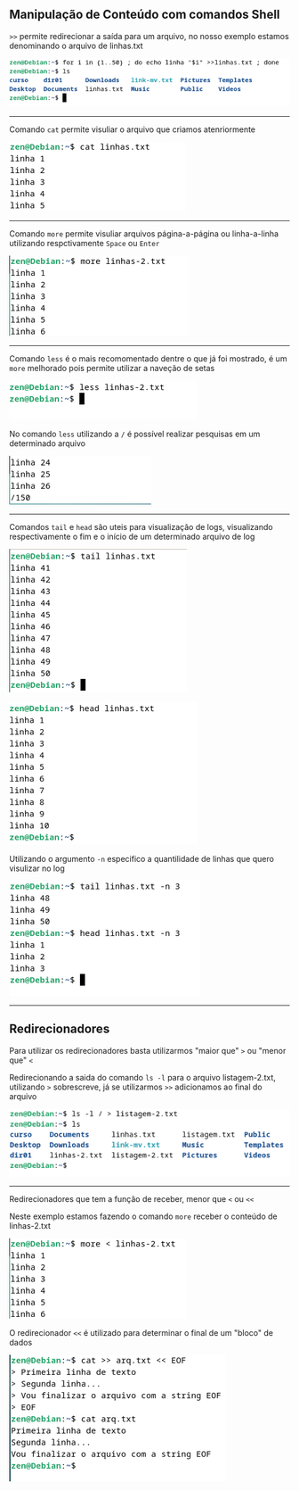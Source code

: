 ## Manipulação de Conteúdo com comandos Shell

`>>` permite redirecionar a saída para um arquivo, no nosso exemplo estamos denominando o arquivo de linhas.txt

![>>](img/topico03/01.png)


--------------

Comando `cat` permite visuliar o arquivo que criamos atenriormente

![cat](img/topico03/02.png)

--------------

Comando `more` permite visuliar arquivos página-a-página ou linha-a-linha utilizando respctivamente `Space` ou `Enter`

![more](img/topico03/03.png)

--------------

Comando `less` é o mais recomomentado dentre o que já foi mostrado, é um `more` melhorado pois permite utilizar a naveção de setas

![less](img/topico03/04.png)

No comando `less` utilizando a `/` é possível realizar pesquisas em um determinado arquivo

![less](img/topico03/05.png)


--------------

Comandos `tail` e `head` são uteis para visualização de logs, visualizando respectivamente o fim e o início de um determinado arquivo de log

![tail-e-head](img/topico03/07.png)

![tail-e-head](img/topico03/06.png)

Utilizando o argumento `-n` especifico a quantilidade de linhas que quero visulizar no log

![tail-e-head](img/topico03/09.png)

--------------

## Redirecionadores

Para utilizar os redirecionadores basta utilizarmos "maior que" `>` ou "menor que" `<`

Redirecionando a saida do comando `ls -l` para o arquivo listagem-2.txt, utilizando `>` sobrescreve, já se utilizarmos `>>` adicionamos ao final do arquivo

![redirecionador](img/topico03/10.png)

--------------

Redirecionadores que tem a função de receber, menor que `<` ou `<<` 

Neste exemplo estamos fazendo o comando `more` receber o conteúdo de linhas-2.txt

![redirecionador](img/topico03/13.png)


O redirecionador `<<` é utilizado para determinar o final de um "bloco" de dados

![redirecionador](img/topico03/16.png)